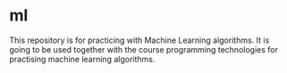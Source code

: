 # ml
This repository is for practicing with Machine Learning algorithms. It is going to be used together with the course programming technologies for practising machine learning algorithms.
